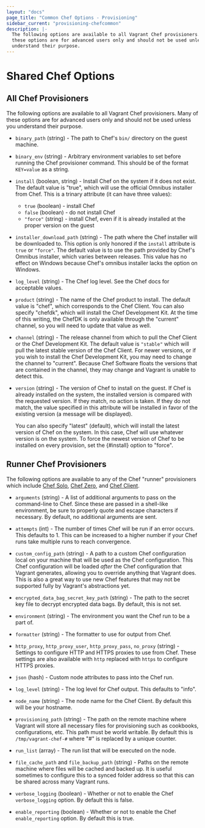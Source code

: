 ```yaml
---
layout: "docs"
page_title: "Common Chef Options - Provisioning"
sidebar_current: "provisioning-chefcommon"
description: |-
  The following options are available to all Vagrant Chef provisioners. Many of
  these options are for advanced users only and should not be used unless you
  understand their purpose.
---
```


# Shared Chef Options

## All Chef Provisioners

The following options are available to all Vagrant Chef provisioners. Many of
these options are for advanced users only and should not be used unless you
understand their purpose.

- `binary_path` (string) - The path to Chef's `bin/` directory on the guest
  machine.

- `binary_env` (string) - Arbitrary environment variables to set before running
  the Chef provisioner command. This should be of the format `KEY=value` as a
  string.

- `install` (boolean, string) - Install Chef on the system if it does not exist.
  The default value is "true", which will use the official Omnibus installer
  from Chef. This is a trinary attribute (it can have three values):

    - `true` (boolean) - install Chef
    - `false` (boolean) - do not install Chef
    - `"force"` (string) - install Chef, even if it is already installed at the
      proper version on the guest

- `installer_download_path` (string) - The path where the Chef installer will be
  downloaded to. This option is only honored if the `install` attribute is
  `true` or `"force"`. The default value is to use the path provided by Chef's
  Omnibus installer, which varies between releases. This value has no effect on
  Windows because Chef's omnibus installer lacks the option on Windows.

- `log_level` (string) - The Chef log level. See the Chef docs for acceptable
  values.

- `product` (string) - The name of the Chef product to install. The default
  value is "chef", which corresponds to the Chef Client. You can also specify
  "chefdk", which will install the Chef Development Kit. At the time of this
  writing, the ChefDK is only available through the "current" channel, so you
  will need to update that value as well.

- `channel` (string) - The release channel from which to pull the Chef Client
  or the Chef Development Kit. The default value is `"stable"` which will pull
  the latest stable version of the Chef Client. For newer versions, or if you
  wish to install the Chef Development Kit, you may need to change the channel
  to "current". Because Chef Software floats the versions that are contained in
  the channel, they may change and Vagrant is unable to detect this.

- `version` (string) - The version of Chef to install on the guest. If Chef is
  already installed on the system, the installed version is compared with the
  requested version. If they match, no action is taken. If they do not match,
  the value specified in this attribute will be installed in favor of the
  existing version (a message will be displayed).

  You can also specify "latest" (default), which will install the latest
  version of Chef on the system. In this case, Chef will use whatever
  version is on the system. To force the newest version of Chef to be
  installed on every provision, set the {#install} option to "force".


## Runner Chef Provisioners

The following options are available to any of the Chef "runner" provisioners
which include [Chef Solo](/docs/provisioning/chef_solo.html), [Chef Zero](/docs/provisioning/chef_zero.html), and [Chef Client](/docs/provisioning/chef_client.html).

* `arguments` (string) - A list of additional arguments to pass on the
  command-line to Chef. Since these are passed in a shell-like environment,
  be sure to properly quote and escape characters if necessary. By default,
  no additional arguments are sent.

* `attempts` (int) - The number of times Chef will be run if an error occurs.
  This defaults to 1. This can be increased to a higher number if your Chef
  runs take multiple runs to reach convergence.

* `custom_config_path` (string) - A path to a custom Chef configuration local
  on your machine that will be used as the Chef configuration. This Chef
  configuration will be loaded _after_ the Chef configuration that Vagrant
  generates, allowing you to override anything that Vagrant does. This is
  also a great way to use new Chef features that may not be supported fully
  by Vagrant's abstractions yet.

* `encrypted_data_bag_secret_key_path` (string) - The path to the secret key
  file to decrypt encrypted data bags. By default, this is not set.

* `environment` (string) - The environment you want the Chef run to be
  a part of.

* `formatter` (string) - The formatter to use for output from Chef.

* `http_proxy`, `http_proxy_user`, `http_proxy_pass`, `no_proxy` (string) - Settings
  to configure HTTP and HTTPS proxies to use from Chef. These settings are
  also available with `http` replaced with `https` to configure HTTPS proxies.

* `json` (hash) - Custom node attributes to pass into the Chef run.

* `log_level` (string) - The log level for Chef output. This defaults to
  "info".

* `node_name` (string) - The node name for the Chef Client. By default this
  will be your hostname.

* `provisioning_path` (string) - The path on the remote machine where Vagrant
  will store all necessary files for provisioning such as cookbooks, configurations,
  etc. This path must be world writable. By default this is
  `/tmp/vagrant-chef-#` where "#" is replaced by a unique counter.

* `run_list` (array) - The run list that will be executed on the node.

* `file_cache_path` and `file_backup_path` (string) - Paths on the remote
  machine where files will be cached and backed up. It is useful sometimes
  to configure this to a synced folder address so that this can be shared
  across many Vagrant runs.

* `verbose_logging` (boolean) - Whether or not to enable the Chef
  `verbose_logging` option. By default this is false.

* `enable_reporting` (boolean) - Whether or not to enable the Chef
  `enable_reporting` option. By default this is true.
